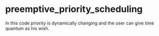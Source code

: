 # preemptive_priority_scheduling
In this code priority is dynamically changing and the user can give time quantum as his wish.
